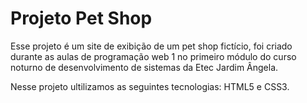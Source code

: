 # Projeto Pet Shop 
Esse projeto é um site de exibição de um pet shop fictício, foi criado durante as aulas de programação web 1 no primeiro módulo do curso noturno de desenvolvimento de sistemas da Etec Jardim Ângela.

Nesse projeto ultilizamos as seguintes tecnologias:
HTML5 e CSS3.
